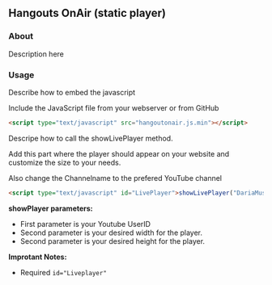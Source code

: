 ## Hangouts OnAir (static player)

### About
Description here

### Usage

Describe how to embed the javascript

Include the JavaScript file from your webserver or from GitHub

```html
<script type="text/javascript" src="hangoutonair.js.min"></script>
```

Descripe how to call the showLivePlayer method.

Add this part where the player should appear on your website and customize the size to your needs.

Also change the Channelname to the prefered YouTube channel

```html
<script type="text/javascript" id="LivePlayer">showLivePlayer("DariaMusk", "560", "315");</script>
```

**showPlayer parameters:**
- First parameter is your Youtube UserID
- Second parameter is your desired width for the player.
- Second parameter is your desired height for the player.

**Improtant Notes:**
 - Required ```id="Liveplayer"```